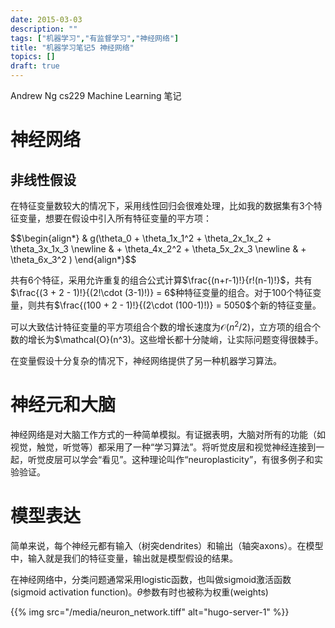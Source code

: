 ```yaml
---
date: 2015-03-03
description: ""
tags: ["机器学习","有监督学习","神经网络"]
title: "机器学习笔记5 神经网络"
topics: []
draft: true
---
```

Andrew Ng cs229 Machine Learning 笔记

# 神经网络

## 非线性假设

在特征变量数较大的情况下，采用线性回归会很难处理，比如我的数据集有3个特征变量，想要在假设中引入所有特征变量的平方项：

<div>
$$\begin{align*}
& g(\theta_0 + \theta_1x_1^2 + \theta_2x_1x_2 + \theta_3x_1x_3 \newline
& + \theta_4x_2^2 + \theta_5x_2x_3 \newline
& + \theta_6x_3^2 )
\end{align*}$$
</div>

共有6个特征，采用允许重复的组合公式计算$\frac{(n+r-1)!}{r!(n-1)!}$，共有$\frac{(3 + 2 - 1)!}{(2!\cdot (3-1)!)} = 6$种特征变量的组合。对于100个特征变量，则共有$\frac{(100 + 2 - 1)!}{(2\cdot (100-1)!)} = 5050$个新的特征变量。

可以大致估计特征变量的平方项组合个数的增长速度为$\mathcal{O}(n^2/2)$，立方项的组合个数的增长为$\mathcal{O}(n^3)。这些增长都十分陡峭，让实际问题变得很棘手。

在变量假设十分复杂的情况下，神经网络提供了另一种机器学习算法。

# 神经元和大脑

神经网络是对大脑工作方式的一种简单模拟。有证据表明，大脑对所有的功能（如视觉，触觉，听觉等）都采用了一种“学习算法”。将听觉皮层和视觉神经连接到一起，听觉皮层可以学会“看见”。这种理论叫作“neuroplasticity”，有很多例子和实验验证。

# 模型表达

简单来说，每个神经元都有输入（树突dendrites）和输出（轴突axons）。在模型中，输入就是我们的特征变量，输出就是模型假设的结果。

在神经网络中，分类问题通常采用logistic函数，也叫做sigmoid激活函数(sigmoid activation function)。$\theta$参数有时也被称为权重(weights)

{{% img src="/media/neuron_network.tiff" alt="hugo-server-1" %}}


